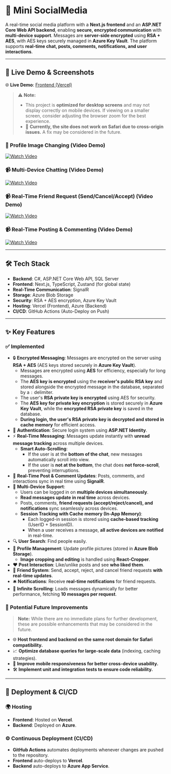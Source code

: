 # 🚀 Mini SocialMedia

A real-time social media platform with a **Next.js frontend** and an **ASP.NET Core Web API backend**, enabling **secure, encrypted communication** with **multi-device support**. Messages are **server-side encrypted** using **RSA + AES**, with AES keys securely managed in **Azure Key Vault**. The platform supports **real-time chat, posts, comments, notifications, and user interactions**.

---

## 🔗 Live Demo & Screenshots
🌐 **Live Demo**: [Frontend (Vercel)](https://social-med.vercel.app/)

> ⚠️ **Note:**  
>- This project is **optimized for desktop screens** and may not display correctly on mobile devices. If viewing on a smaller screen, consider adjusting the browser zoom for the best experience.
>- 🚨 **Currently, the site does not work on Safari due to cross-origin issues.** A fix may be considered in the future.

### 📸 Profile Image Changing **(Video Demo)**
[![Watch Video](https://i.imgur.com/0tGAqVY.png)](https://i.imgur.com/0tGAqVY.mp4)

### 📹 Multi-Device Chatting **(Video Demo)**
[![Watch Video](https://i.imgur.com/NwPrhHP.png)](https://i.imgur.com/NwPrhHP.mp4)

### 📹 Real-Time Friend Request (Send/Cancel/Accept) **(Video Demo)**
[![Watch Video](https://i.imgur.com/yRUYgxT.png)](https://i.imgur.com/yRUYgxT.mp4)

### 📹 Real-Time Posting & Commenting **(Video Demo)**
[![Watch Video](https://i.imgur.com/DVDSxGt.png)](https://i.imgur.com/DVDSxGt.mp4)

---

## 🛠 Tech Stack

- **Backend**: C#, ASP.NET Core Web API, SQL Server  
- **Frontend**: Next.js, TypeScript, Zustand (for global state)  
- **Real-Time Communication**: SignalR  
- **Storage**: Azure Blob Storage  
- **Security**: RSA + AES encryption, Azure Key Vault
- **Hosting**: Vercel (Frontend), Azure (Backend)  
- **CI/CD**: GitHub Actions (Auto-Deploy on Push) 

---

## ✨ Key Features

### ✅ **Implemented**
- 🔒 **Encrypted Messaging**: Messages are encrypted on the server using **RSA + AES** (AES keys stored securely in **Azure Key Vault**).
  - Messages are encrypted using **AES** for efficiency, especially for long messages.  
  - The **AES key is encrypted** using the **receiver's public RSA key** and stored alongside the encrypted message in the database, separated by a `:` delimiter.  
  - The user's **RSA private key is encrypted** using AES for security.  
  - The **AES key for private key encryption** is stored securely in **Azure Key Vault**, while the **encrypted RSA private key** is saved in the database.
  - **During login, the user's RSA private key is decrypted and stored in cache memory** for efficient access.
- 🔐 **Authentication**: Secure login system using **ASP.NET Identity**.  
- ⚡ **Real-Time Messaging**: Messages update instantly with **unread message tracking** across multiple devices.
  - **Smart Auto-Scrolling**: 
    - If the user is at the **bottom of the chat**, new messages automatically scroll into view.  
    - If the user is **not at the bottom**, the chat does **not force-scroll**, preventing interruptions. 
- 🔄 **Real-Time Post & Comment Updates**: Posts, comments, and interactions sync in real time using **SignalR**.  
- 📩 **Multi-Device Support**:
  - Users can be logged in on **multiple devices simultaneously**.
  - **Read messages update in real time** across devices.
  - Posts, comments, **friend requests (accept/reject/cancel), and notifications** sync seamlessly across devices.
  - **Session Tracking with Cache memory (In-App Memory)**:
    - Each logged-in session is stored using **cache-based tracking** (UserID + SessionID).  
    - When a user receives a message, **all active devices are notified** in real-time.  
- 🔍 **User Search**: Find people easily.  
- 📸 **Profile Management**: Update profile pictures (stored in **Azure Blob Storage**).
  - **Image cropping and editing** is handled using **React-Cropper**. 
- ❤️ **Post Interaction**: Like/unlike posts and see **who liked them**.  
- 👥 **Friend System**: Send, accept, reject, and cancel friend requests **with real-time updates**.  
- 🛎 **Notifications**: Receive **real-time notifications** for friend requests.  
- 📜 **Infinite Scrolling**: Loads messages dynamically for better performance, fetching **10 messages per request**.


### 🚧 **Potential Future Improvements**
> **Note:** While there are no immediate plans for further development, these are possible enhancements that may be considered in the future.

- 🌐 **Host frontend and backend on the same root domain for Safari compatibility.**  
- 📈 **Optimize database queries for large-scale data** (indexing, caching strategies).  
- 📱 **Improve mobile responsiveness for better cross-device usability.**  
- 🛠️ **Implement unit and integration tests to ensure code reliability.**

---

## 🚀 Deployment & CI/CD

### 🌍 **Hosting**
- **Frontend**: Hosted on **Vercel**.  
- **Backend**: Deployed on **Azure**.  

### ⚙️ **Continuous Deployment (CI/CD)**
- **GitHub Actions** automates deployments whenever changes are pushed to the repository.  
- **Frontend** auto-deploys to **Vercel**.  
- **Backend** auto-deploys to **Azure App Service**.  

